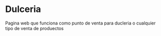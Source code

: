 # Dulceria
Pagina web que funciona como punto de venta para ducleria o cualquier tipo de venta de produectos
